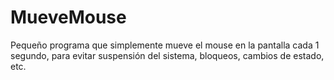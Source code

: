 # MueveMouse
Pequeño programa que simplemente mueve el mouse en la pantalla cada 1 segundo, para evitar suspensión del sistema, bloqueos, cambios de estado, etc.
